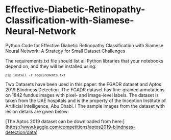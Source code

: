 # Effective-Diabetic-Retinopathy-Classification-with-Siamese-Neural-Network
Python Code for Effective Diabetic Retinopathy Classification with Siamese Neural Network: A Strategy for Small Dataset Challenges

The requirements.txt file should list all Python libraries that your notebooks depend on, and they will be installed using:

<code>```pip install -r requirements.txt```</code>

Two Datasets have been used in this paper: the FGADR dataset and Aptos 2019 Blindness Detection.
The FGADR dataset has fine-grained annotations on 1842 fundus images with pixel- and image-level labels. The dataset is taken from the
UAE hospitals and is the property of the Inception Institute of Artificial Intelligence, Abu Dhabi. I
The sample images from the dataset with lesion details are given below:

[The Aptos 2019 dataset can be downloaded from here:] (https://www.kaggle.com/competitions/aptos2019-blindness-detection/data)
